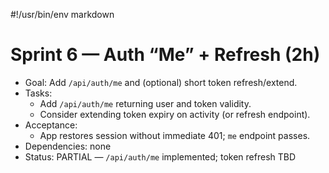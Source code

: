 #!/usr/bin/env markdown
# Sprint 6 — Auth “Me” + Refresh (2h)

- Goal: Add `/api/auth/me` and (optional) short token refresh/extend.
- Tasks:
  - Add `/api/auth/me` returning user and token validity.
  - Consider extending token expiry on activity (or refresh endpoint).
- Acceptance:
  - App restores session without immediate 401; `me` endpoint passes.
- Dependencies: none
- Status: PARTIAL — `/api/auth/me` implemented; token refresh TBD
